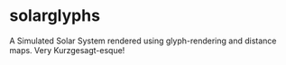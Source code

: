 # solarglyphs
A Simulated Solar System rendered using glyph-rendering and distance maps. Very Kurzgesagt-esque!
